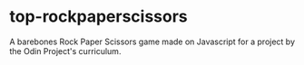 # top-rockpaperscissors
A barebones Rock Paper Scissors game made on Javascript for a project by the Odin Project's curriculum.
